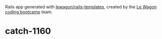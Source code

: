 Rails app generated with [lewagon/rails-templates](https://github.com/lewagon/rails-templates), created by the [Le Wagon coding bootcamp](https://www.lewagon.com) team.
# catch-1160
